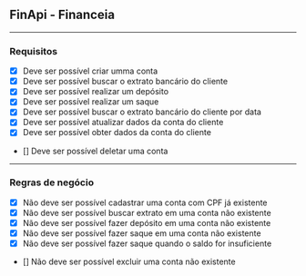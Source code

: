 ## FinApi - Financeia

---

### Requisitos

-   [x] Deve ser possível criar umma conta
-   [x] Deve ser possível buscar o extrato bancário do cliente
-   [x] Deve ser possível realizar um depósito
-   [x] Deve ser possível realizar um saque
-   [x] Deve ser possível buscar o extrato bancário do cliente por data
-   [x] Deve ser possível atualizar dados da conta do cliente
-   [x] Deve ser possível obter dados da conta do cliente
-   [] Deve ser possível deletar uma conta

---

### Regras de negócio

-   [x] Não deve ser possível cadastrar uma conta com CPF já existente
-   [x] Não deve ser possível buscar extrato em uma conta não existente
-   [x] Não deve ser possível fazer depósito em uma conta não existente
-   [x] Não deve ser possível fazer saque em uma conta não existente
-   [x] Não deve ser possível fazer saque quando o saldo for insuficiente
-   [] Não deve ser possível excluir uma conta não existente
